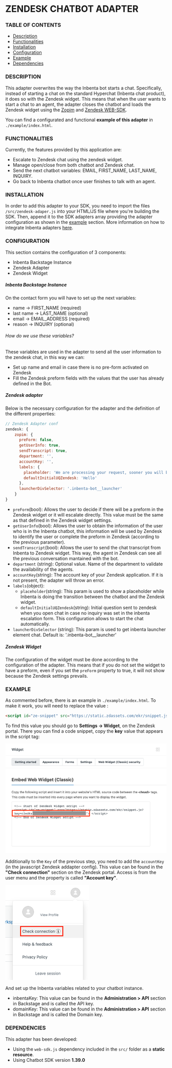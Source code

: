 # ZENDESK CHATBOT ADAPTER
 
### TABLE OF CONTENTS
* [Description](#description)
* [Functionalities](#functionalities)
* [Installation](#installation)
* [Configuration](#configuration)
* [Example](#example)
* [Dependencies](#dependencies)
 
### DESCRIPTION
This adapter overwrites the way the Inbenta bot starts a chat. Specifically, instead of starting a chat on the standard Hyperchat (Inbenta chat product), it does so with the Zendesk widget.
This means that when the user wants to start a chat to an agent, the adapter closes the chatbot and loads the Zendesk widget using the [Zopim](https://api.zopim.com/files/meshim/widget/controllers/LiveChatAPI-js.html) and [Zendesk WEB-SDK](https://api.zopim.com/web-sdk/).

You can find a configurated and functional **example of this adapter** in `./example/index.html`.

### FUNCTIONALITIES
Currently, the features provided by this application are:
* Escalate to Zendesk chat using the zendesk widget.
* Manage open/close from both chatbot and Zendesk chat.
* Send the next chatbot variables: EMAIL, FIRST_NAME, LAST_NAME, INQUIRY. 
* Go back to Inbenta chatbot once user finishes to talk with an agent.

### INSTALLATION
In order to add this adapter to your SDK, you need to import the files `/src/zendesk-adaper.js` into your HTML/JS file where you're building the SDK. Then, append it to the SDK adapters array providing the adapter configuration as shown in the [example](#integration-example) section.
More information on how to integrate Inbenta adapters [here](https://developers.inbenta.io/chatbot/javascript-sdk/sdk-adapters).

### CONFIGURATION
This section contains the configuration of 3 components:
* Inbenta Backstage Instance
* Zendesk Adapter
* Zendesk Widget
 
##### Inbenta Backstage Instance
On the contact form you will have to set up the next variables:
* name &rarr; FIRST_NAME (required)
* last name &rarr; LAST_NAME (optional)
* email &rarr; EMAIL_ADDRESS (required)
* reason &rarr; INQUIRY (optional)

###### How do we use these variables?
These variables are used in the adapter to send all the user information to the zendesk chat, in this way we can:
* Set up name and email in case there is no pre-form activated on Zendesk 
* Fill the Zendesk preform fields with the values that the user has already defined in the Bot.

##### Zendesk adapter
Below is the necessary configuration for the adapter and the definition of the different properties:

```javascript
// Zendesk Adapter conf
zendesk: {
    zopim: {
      preForm: false,
      getUserInfo: true,
      sendTranscript: true,
      department: '',
      accountKey: '',
      labels: {
        placeholder: 'We are processing your request, sooner you will be redirected to Zendesk chat.',
        defaultInitialUQZendesk: 'Hello'
      },
      launcherDivSelector: '.inbenta-bot__launcher'
    }
}
```
* `preForm`(bool): Allows the user to decide if there will be a preform in the Zendesk widget or it will escalate directly. This value must be the same as that defined in the Zendesk widget settings.
* `getUserInfo`(bool): Allows the user to obtain the information of the user who is in the Inbenta chatbot, this information will be used by Zendesk to identify the user or complete the preform in Zendesk (according to the previous parameter).
* `sendTranscript`(bool): Allows the user to send the chat transcript from Inbenta to Zendesk widget. This way, the agent in Zendesk can see all the previous conversation mantained with the bot.
* `department` (string): Optional value. Name of the department to validate the availability of the agents.
* `accountKey`(string): The account key of your Zendesk application. If it is not present, the adapter will throw an error.
* `labels`(object):
    * `placeholder`(string): This param is used to show a placeholder while Inbenta is doing the transition between the chatbot and the Zendesk widget.
    * `defaultInitialUQZendesk`(string): Initial question sent to zendesk when you open chat in case no inquiry was set in the inbenta escalation form. This configuration allows to start the chat automatically.
* `launcherDivSelector` (string): This param is used to get inbenta launcher element chat. Default is: '.inbenta-bot__launcher'

##### Zendesk Widget
The configuration of the widget must be done according to the configuration of the adapter.
This means that if you do not set the widget to have a preform, even if you set the `preForm` property to true, it will not show because the Zendesk settings prevails.

### EXAMPLE
As commented before, there is an example in `./example/index.html`. To make it work, you will need to replace the value <KEY>:
``` html
<script id="ze-snippet" src="https://static.zdassets.com/ekr/snippet.js?key=<KEY>"> </script>
```

To find this value you should go to **Settings -> Widget**, on the Zendesk portal. There you can find a code snippet, copy the **key** value that appears in the script tag:

![instructions01](example/instructions01.png)

Additionally to the `Key` of the previous step, you need to add the `accountKey` (in the javascript Zendesk addapter config). This value can be found in the **"Check connection"** section on the Zendesk portal. Access is from the user menu and the property is called **"Account key"**.

![instructions01](example/instructions02.png)

And set up the Inbenta variables related to your chatbot instance.
* inbentaKey: This value can be found in the **Administration > API** section in Backstage and is called the API key.
* domainKey: This value can be found in the **Administration > API** section in Backstage and is called the Domain key.

### DEPENDENCIES
This adapter has been developed:
 * Using the `web-sdk.js` dependency included in the `src/` folder as a **static resource**.
 * Using Chatbot SDK version **1.39.0**


